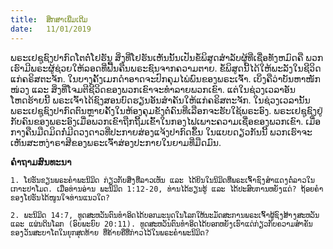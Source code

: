 ```yaml
---
title:  ສຶກສາເພີ່ມເຕີມ
date:   11/01/2019
---
```


ພຣະເຢຊູຊົງປາກົດໂຕຕໍ່ໂຢຮັນ ສິ່ງທີ່ໂຢຮັນເຫັນນັ້ນເປັນຂໍ້ພິສູດສໍາລັບຜູ້ທີ່ເຊື່ອທັງຫມົດຄື ພວກເຮົາມີພຣະຜູ້ຊ່ວຍໃຫ້ລອດທີ່ຟື້ນຄືນພຣະຊົນຈາກຄວາມຕາຍ. ຂໍ້ພິສູດນີ້ໄດ້ໃຫ້ພະລັງໃນຊີວິດແກ່ຄຣິສຕະຈັກ. ໃນບາງຄັ້ງເມກດໍາອາດຈະປົກຄຸມໄພ່ພົນຂອງພຣະເຈົ້າ. ເບິ່ງຄືວ່າບັນຫາໜັກໜ່ວງ ແລະ ສິ່ງທີ່ໂຈມຕີຊີວິດຂອງພວກເຂົາຈະທໍາລາຍພວກເຂົາ. ແຕ່ໃນຊ່ວງເວລາອັນໂຫດຮ້າຍນີ້ ພຣະເຈົ້າໄດ້ຊົງສອນບົດຮຽນອັນສໍາຄັນໃຫ້ແກ່ຄຣິສຕະຈັກ. ໃນຊ່ວງເວລານັ້ນ ພຣະເຢຊູຊົງປາກົດຕົນຫຼາຍຄັ້ງໃນຫ້ອງຄຸມຂັງຕໍ່ຄົນທີ່ເລືອກຈະຮັບໃຊ້ພຣະອົງ. ພຣະເຢຊູຊົງຢູ່ກັບຄົນຂອງພຣະອົງເມື່ອພວກເຂົາຖືກຖີ້ມເຂົ້າໃນກອງໄຟເພາະຄວາມເຊື່ອຂອງພວກເຂົາ. ເມື່ອກາງຄືນມືດມິດກໍ່ມີດວງດາວທີ່ປະກາຍສ່ອງແຈ້ງປາກົດຂຶ້ນ ໃນແບບດຽວກັນນີ້ ພວກເຮົາຈະເຫັນສະຫງ່າຣາສີຂອງພຣະເຈົ້າສ່ອງປະກາຍໃນຍາມທີ່ມືດມົນ.

**ຄໍາຖາມສົນທະນາ**

`1.	ໂຢຮັນຂຽນພຣະຄໍາພະນິມິດ ກ່ຽວກັບສິ່ງທີ່ລາວເຫັນ ແລະ ໄດ້ຍິນໃນນິມິດທີ່ພຣະເຈົ້າຊົງສໍາແດງຕໍ່ລາວໃນເກາະປາໂມດ. ເມື່ອທ່ານອ່ານ ພະນິມິດ 1:12-20, ທ່ານໄດ້ຮຽນຮູ້ ແລະ ໄດ້ປະສົບການຫຍັງແດ່? ຖ້ອຍຄໍາຂອງໂຢຮັນໄດ້ໜູນໃຈທ່ານແນວໃດ?`

`2.	ພະນິມິດ 14:7, ທູດສະຫວັນຕົນທໍາອິດໄດ້ບອກມະນຸດໃນໂລກໃຫ້ນະມັດສະການພຣະເຈົ້າຜູ້ຊົງສ້າງສະຫວັນ ແລະ ແຜ່ນດິນໂລກ (ອົບພະຍົບ 20:11). ທູດສະຫວັນຕົນທໍາອິດໄດ້ບອກຫຍັງເຮົາແດ່ກ່ຽວກັບຄວາມສໍາຄັນຂອງວັນສະບາໂຕໃນຍຸກສຸດທ້າຍ ທີ່ຄ້າຍຄືທີ່ກ່າວໄວ້ໃນພຣະຄໍາພະນິມິດ?`